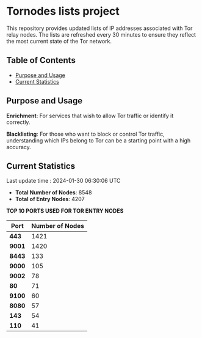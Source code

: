 # Tornodes lists project

This repository provides updated lists of IP addresses associated with Tor relay nodes. The lists are refreshed every 30 minutes to ensure they reflect the most current state of the Tor network.

## Table of Contents

- [Purpose and Usage](#purpose-and-usage)
- [Current Statistics](#current-statistics)


## Purpose and Usage

**Enrichment**: For services that wish to allow Tor traffic or identify it correctly.

**Blacklisting**: For those who want to block or control Tor traffic, understanding which IPs belong to Tor can be a starting point with a high accuracy.

## Current Statistics

Last update time : 2024-01-30 06:30:06 UTC

- **Total Number of Nodes**: 8548
- **Total of Entry Nodes**: 4207

**TOP 10 PORTS USED FOR TOR ENTRY NODES**

| **Port** | **Number of Nodes** |
|------|-----------------|
| **443**   | 1421  |
| **9001**   | 1420  |
| **8443**   | 133  |
| **9000**   | 105  |
| **9002**   | 78  |
| **80**   | 71  |
| **9100**   | 60  |
| **8080**   | 57  |
| **143**   | 54  |
| **110**   | 41  |

